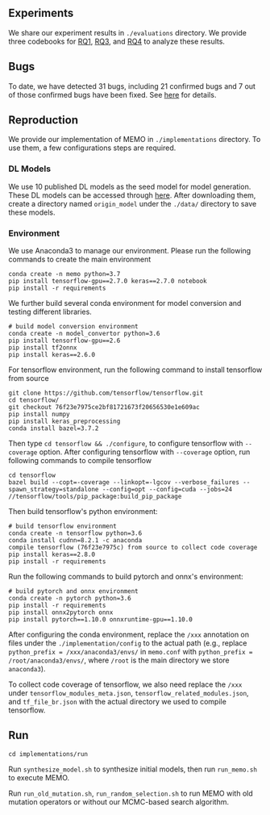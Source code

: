 ## Experiments

We share our experiment results in `./evaluations` directory. We provide three codebooks for [RQ1](./evaluations/RQ1.ipynb), [RQ3](./evaluations/RQ3_ModelSynthesis.ipynb), and [RQ4](./evaluations/RQ4-Ablation.ipynb) to analyze these results.

## Bugs

To date, we have detected 31 bugs, including 21 confirmed bugs and 7 out of those confirmed bugs have been fixed. See [here](./evaluations/bugs.csv) for details.

## Reproduction

We provide our implementation of MEMO in `./implementations` directory. To use them, a few configurations steps are required.

### DL Models

We use 10 published DL models as the seed model for model generation. These DL models can be accessed through [here](https://drive.google.com/drive/folders/1d6rk80UvqcRtc6voN3jaux3wTbmUAYaI?usp=sharing). After downloading them, create a directory named `origin_model`  under the  `./data/` directory to save these models.

### Environment

We use Anaconda3 to manage our environment. Please run the following commands to create the main environment

```
conda create -n memo python=3.7
pip install tensorflow-gpu==2.7.0 keras==2.7.0 notebook
pip install -r requirements
```

We further build several conda environment for model conversion and testing different libraries.

```
# build model conversion environment
conda create -n model_convertor python=3.6
pip install tensorflow-gpu==2.6
pip install tf2onnx
pip install keras==2.6.0
```

For tensorflow environment, run the following command to install tensorflow from source

```
git clone https://github.com/tensorflow/tensorflow.git
cd tensorflow/
git checkout 76f23e7975ce2bf81721673f20656530e1e609ac
pip install numpy
pip install keras_preprocessing
conda install bazel=3.7.2
```

Then type `cd tensorflow && ./configure`, to configure tensorflow with `--coverage` option. After configuring tensorflow with `--coverage` option, run following commands to compile tensorflow

```
cd tensorflow
bazel build --copt=-coverage --linkopt=-lgcov --verbose_failures --spawn_strategy=standalone --config=opt --config=cuda --jobs=24 //tensorflow/tools/pip_package:build_pip_package
```

Then build tensorflow's python environment:

```
# build tensorflow environment
conda create -n tensorflow python=3.6
conda install cudnn=8.2.1 -c anaconda
compile tensorflow (76f23e7975c) from source to collect code coverage
pip install keras==2.8.0
pip install -r requirements
```

Run the following commands to build pytorch and onnx's environment:
```
# build pytorch and onnx environment
conda create -n pytorch python=3.6
pip install -r requirements
pip install onnx2pytorch onnx
pip install pytorch==1.10.0 onnxruntime-gpu==1.10.0

```

After configuring the conda environment, replace the `/xxx` annotation on files under the `./implementation/config` to the actual path (e.g., replace `python_prefix = /xxx/anaconda3/envs/` in `memo.conf` with `python_prefix = /root/anaconda3/envs/`, where `/root` is the main directory we store `anaconda3`). 

To collect code coverage of tensorflow, we also need replace the `/xxx` under `tensorflow_modules_meta.json`, `tensorflow_related_modules.json`, and `tf_file_br.json` with the actual directory we used to compile tensorflow.

## Run

`cd implementations/run`

Run `synthesize_model.sh` to synthesize initial models, then run `run_memo.sh` to execute MEMO. 

Run `run_old_mutation.sh`, `run_random_selection.sh` to run MEMO with old mutation operators or without our MCMC-based search algorithm.



